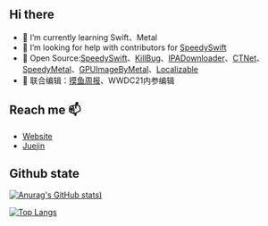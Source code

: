 ## Hi there 

- 🌱 I’m currently learning Swift、Metal
- 🤔 I’m looking for help with contributors for [SpeedySwift](https://github.com/Tliens/SpeedySwift)
- 🐻 Open Source:[SpeedySwift](https://github.com/Tliens/SpeedySwift)、[KillBug](https://github.com/Tliens/KillBug)、[IPADownloader](https://github.com/Tliens/IPADownloader)、[CTNet](https://github.com/ours-curiosity/CTNet)、[SpeedyMetal](https://github.com/Tliens/SpeedyMetal)、[GPUImageByMetal](https://github.com/Tliens/GPUImageByMetal)、[Localizable](https://github.com/Tliens/Localizable)
- 🐠 联合编辑：[摸鱼周报](https://github.com/zhangferry/iOSWeeklyLearning)、WWDC21内参编辑


## Reach me 📫
- [Website](tlien.top)
- [Juejin](https://juejin.cn/user/1151943916921885/posts)

## Github state

[![Anurag's GitHub stats](https://github-readme-stats.vercel.app/api?username=Tliens))](https://github.com/anuraghazra/github-readme-stats)

[![Top Langs](https://github-readme-stats.vercel.app/api/top-langs/?username=Tliens&layout=compact)](https://github.com/anuraghazra/github-readme-stats)

